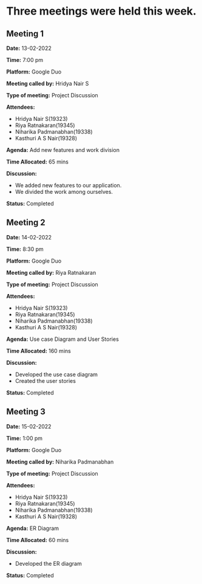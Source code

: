 # Three meetings were held this week.

## Meeting 1


**Date:** 13-02-2022

**Time:** 7:00 pm

**Platform:** Google Duo

**Meeting called by:** Hridya Nair S

**Type of meeting:** Project Discussion

**Attendees:**
 - Hridya Nair S(19323)
 - Riya Ratnakaran(19345)
 - Niharika Padmanabhan(19338)
 - Kasthuri A S Nair(19328)

**Agenda:** Add new features and work division				

**Time Allocated:** 65 mins

**Discussion:**
 - We added new features to our application.
 - We divided the work among ourselves.

**Status:** Completed



## Meeting 2


**Date:** 14-02-2022

**Time:** 8:30 pm

**Platform:** Google Duo

**Meeting called by:** Riya Ratnakaran				

**Type of meeting:** Project Discussion

**Attendees:**
 - Hridya Nair S(19323)
 - Riya Ratnakaran(19345)
 - Niharika Padmanabhan(19338)
 - Kasthuri A S Nair(19328)

**Agenda:** Use case Diagram and User Stories				

**Time Allocated:** 160 mins

**Discussion:**
 - Developed the use case diagram 
 - Created the user stories

**Status:** Completed



## Meeting 3


**Date:** 15-02-2022

**Time:** 1:00 pm

**Platform:** Google Duo

**Meeting called by:** Niharika Padmanabhan				

**Type of meeting:** Project Discussion

**Attendees:**
 - Hridya Nair S(19323)
 - Riya Ratnakaran(19345)
 - Niharika Padmanabhan(19338)
 - Kasthuri A S Nair(19328)

**Agenda:** ER Diagram			

**Time Allocated:** 60 mins

**Discussion:**
 - Developed the ER diagram 

**Status:** Completed

